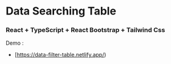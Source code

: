 # Data Searching Table 
### React + TypeScript + React Bootstrap + Tailwind Css
Demo :
- [https://data-filter-table.netlify.app/) 

